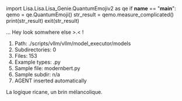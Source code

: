 
import Lisa.Lisa.Lisa_Genie.QuantumEmojiv2 as qe
if __name__ == "__main__":
  qemo = qe.QuantumEmoji()
  str_result = qemo.measure_complicated()
  print(str_result)
  exit(str_result)

... Hey look somwhere else >.< !

1. Path: ./scripts/vllm/vllm/model_executor/models
2. Subdirectories: 0
3. Files: 153
4. Example types: .py
5. Sample file: modernbert.py
6. Sample subdir: n/a
7. AGENT inserted automatically

La logique ricane, un brin mélancolique.
